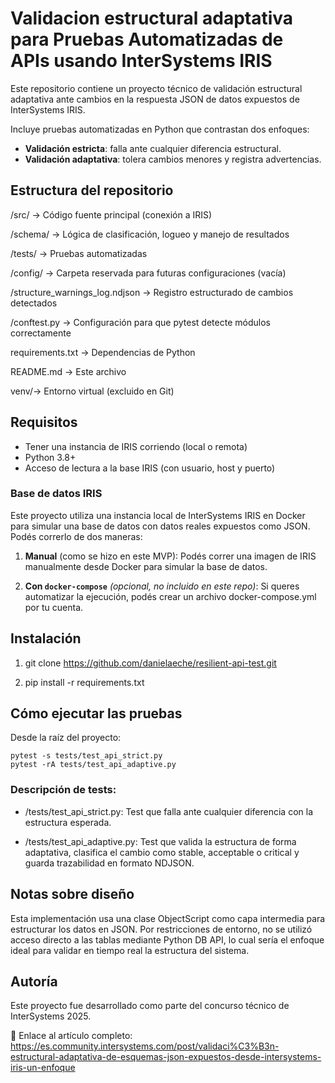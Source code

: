 # Validacion estructural adaptativa para Pruebas Automatizadas de APIs usando InterSystems IRIS

Este repositorio contiene un proyecto técnico de validación estructural adaptativa ante cambios en la respuesta JSON de datos expuestos de InterSystems IRIS.

Incluye pruebas automatizadas en Python que contrastan dos enfoques:

- **Validación estricta**: falla ante cualquier diferencia estructural.
- **Validación adaptativa**: tolera cambios menores y registra advertencias.


## Estructura del repositorio

/src/ → Código fuente principal (conexión a IRIS)

/schema/ → Lógica de clasificación, logueo y manejo de resultados

/tests/ → Pruebas automatizadas

/config/ → Carpeta reservada para futuras configuraciones (vacía)

/structure_warnings_log.ndjson → Registro estructurado de cambios detectados

/conftest.py → Configuración para que pytest detecte módulos correctamente

requirements.txt → Dependencias de Python

README.md → Este archivo

venv/→ Entorno virtual (excluido en Git)

## Requisitos

- Tener una instancia de IRIS corriendo (local o remota)
- Python 3.8+
- Acceso de lectura a la base IRIS (con usuario, host y puerto)

### Base de datos IRIS

Este proyecto utiliza una instancia local de InterSystems IRIS en Docker para simular una base de datos con datos reales expuestos como JSON.
Podés correrlo de dos maneras:

1. **Manual** (como se hizo en este MVP):
Podés correr una imagen de IRIS manualmente desde Docker para simular la base de datos.

2. **Con `docker-compose`** *(opcional, no incluido en este repo)*:
Si queres automatizar la ejecución, podés crear un archivo docker-compose.yml por tu cuenta.
  
## Instalación

1. git clone https://github.com/danielaeche/resilient-api-test.git

2. pip install -r requirements.txt

## Cómo ejecutar las pruebas
Desde la raíz del proyecto:

    pytest -s tests/test_api_strict.py
    pytest -rA tests/test_api_adaptive.py

### Descripción de tests:
- /tests/test_api_strict.py: Test que falla ante cualquier diferencia con la estructura esperada.

- /tests/test_api_adaptive.py: Test que valida la estructura de forma adaptativa, clasifica el cambio como stable, acceptable o critical y guarda trazabilidad en formato NDJSON.

## Notas sobre diseño
Esta implementación usa una clase ObjectScript como capa intermedia para estructurar los datos en JSON.
Por restricciones de entorno, no se utilizó acceso directo a las tablas mediante Python DB API, lo cual sería el enfoque ideal para validar en tiempo real la estructura del sistema.

## Autoría

Este proyecto fue desarrollado como parte del concurso técnico de InterSystems 2025.

🔗 Enlace al artículo completo: https://es.community.intersystems.com/post/validaci%C3%B3n-estructural-adaptativa-de-esquemas-json-expuestos-desde-intersystems-iris-un-enfoque